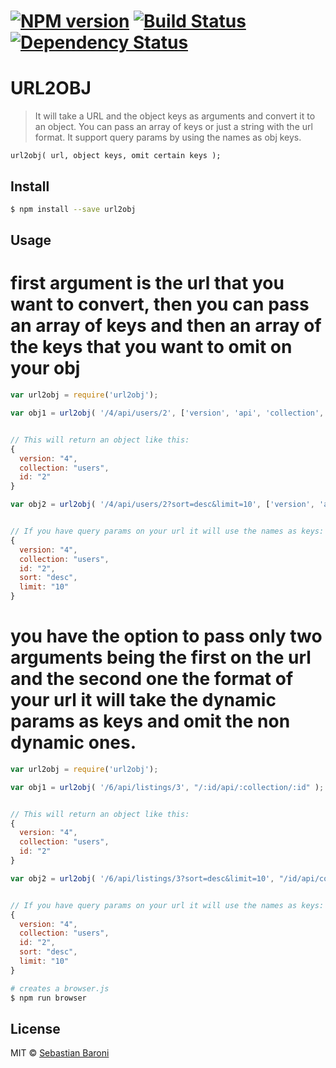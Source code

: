 #  [![NPM version][npm-image]][npm-url] [![Build Status][travis-image]][travis-url] [![Dependency Status][daviddm-image]][daviddm-url]

URL2OBJ
=======

> It will take a URL and the object keys as arguments and convert it to an object. You can pass an array of keys or just a string with the url format.
It support query params by using the names as obj keys.

```
url2obj( url, object keys, omit certain keys );
```

## Install

```sh
$ npm install --save url2obj
```


## Usage

# first argument is the url that you want to convert, then you can pass an array of keys and then an array of the keys that you want to omit on your obj

```js
var url2obj = require('url2obj');

var obj1 = url2obj( '/4/api/users/2', ['version', 'api', 'collection', 'id'], ['api'] );


// This will return an object like this:
{
  version: "4",
  collection: "users",
  id: "2"
}

var obj2 = url2obj( '/4/api/users/2?sort=desc&limit=10', ['version', 'api', 'collection', 'id'], ['api'] );


// If you have query params on your url it will use the names as keys:
{
  version: "4",
  collection: "users",
  id: "2",
  sort: "desc",
  limit: "10"
}
```

# you have the option to pass only two arguments being the first on the url and the second one the format of your url it will take the dynamic params as keys and omit the non dynamic ones.

```js
var url2obj = require('url2obj');

var obj1 = url2obj( '/6/api/listings/3', "/:id/api/:collection/:id" );


// This will return an object like this:
{
  version: "4",
  collection: "users",
  id: "2"
}

var obj2 = url2obj( '/6/api/listings/3?sort=desc&limit=10', "/id/api/collection/:id" );


// If you have query params on your url it will use the names as keys:
{
  version: "4",
  collection: "users",
  id: "2",
  sort: "desc",
  limit: "10"
}
```

```sh
# creates a browser.js
$ npm run browser
```


## License

MIT © [Sebastian Baroni](http://laantorcha.net)


[npm-image]: https://badge.fury.io/js/url2obj.svg
[npm-url]: https://npmjs.org/package/url2obj
[travis-image]: https://travis-ci.org/laantorchaweb/url2obj.svg?branch=master
[travis-url]: https://travis-ci.org/laantorchaweb/url2obj
[daviddm-image]: https://david-dm.org/laantorchaweb/url2obj.svg?theme=shields.io
[daviddm-url]: https://david-dm.org/laantorchaweb/url2obj
